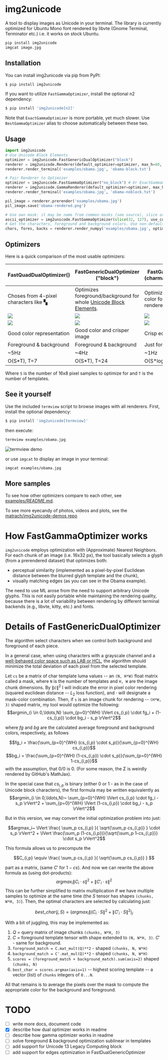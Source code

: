 # img2unicode
A tool to display images as Unicode in your terminal.
The library is currently optimized for Ubuntu Mono font rendered by libvte (Gnome Terminal, Terminator etc.) i.e. it works on stock Ubuntu.

````bash
pip install img2unicode
imgcat image.jpg
````

## Installation

You can install img2unicode via pip from PyPI:

```sh
$ pip install img2unicode
```

If you want to utilize `FastGammaOptimizer`,
install the optional n2 dependency:

```sh
$ pip install 'img2unicode[n2]'
```

Note that `ExactGammaOptimizer` is more portable, yet much slower.
Use `BestGammaOptimizer` alias to choose automatically between these two.

## Usage

```python
import img2unicode
# Use Unicode Block Elements
optimizer = img2unicode.FastGenericDualOptimizer("block")
renderer = img2unicode.Renderer(default_optimizer=optimizer, max_h=60, max_w=160)
renderer.render_terminal('examples/obama.jpg', 'obama-block.txt')

# Pair Renderer to Optimizer
optimizer = img2unicode.FastGammaOptimizer("no_block") # Or ExactGammaOptimizer
renderer = img2unicode.GammaRenderer(default_optimizer=optimizer, max_h=60, max_w=160)
renderer.render_terminal('examples/obama.jpg', 'obama-noblock.txt')

pil_image = renderer.prerender('examples/obama.jpg')
pil_image.save('obama-rendered.png')

# Use own mask: it may be name from common masks (see source), slice or numpy bool array.
ascii_optimizer = img2unicode.FastGammaOptimizer(slice(32, 127), use_color=False)
# Get the characters, foreground and background colors. Use non-default optimizer.
chars, fores, backs = renderer.render_numpy('examples/obama.jpg', optimizer=ascii_optimizer)
```

## Optimizers
Here is a quick comparison of the most usable optimizers:

| FastQuadDualOptimizer() |  FastGenericDualOptimizer ("block") | FastGammaOptimizer (charmask="no_block") | FastGammaOptimizer (charmask="no_block", use_color=False) |
| --- | --- | --- | ---
| Choses from 4-pixel characters like ▚ | Optimizes foreground/background for whole [Unicode Block Elements](https://en.wikipedia.org/wiki/Block_Elements). | Optimizes foreground color for all Unicode rendered in single cell. | Same, but does't use terminal colors. |
| ![](examples/obama/dual/quad.png) | ![](examples/obama/dual/fast-block.png) | ![](examples/obama/gamma/fast-noblock.png) | ![](examples/obama/gamma/fast-noblock-bw.png) |
| ![](examples/matplotlib/dual/quad.png) | ![](examples/matplotlib/dual/fast-block.png) | ![](examples/matplotlib/gamma/fast-noblock.png)  |  ![](examples/matplotlib/gamma/fast-noblock-bw.png) |
| Good color representation | Good color and crisper image | Crisp edges with black | Pure art, no color. |
| Foreground & background    | Foreground & background | Just foreground | No color |
| ~5Hz | ~4Hz | ~1Hz | ~2Hz |
| O(S*T), T=7 | O(S*T), T=24 | O(S*log(T)), T=5553 | O(S*log(T)), T=5553 |

Where `S` is the number of 16x8 pixel samples to optimize for and `T` is the number of templates.

## See it yourself

Use the included `termview` script to browse images with all renderers. First, install the optional dependency:

```sh
$ pip install 'img2unicode[termview]'
```

then execute:

```bash
termview examples/obama.jpg
```
![termview demo](examples/termview.gif)

or use `imgcat` to display an image in your terminal:

```bash
imgcat examples/obama.jpg
```


## More samples
To see how other optimizers compare to each other, see [examples/README.md](examples/README.md).

To see more eyecandy of photos, videos and plots, see the [matrach/img2unicode-demos repo](https://github.com/matrach/img2unicode-demos)

# How FastGammaOptimizer works

`img2unicode` employs optimization with (Approximate) Nearest Neighbors. For each chunk of an image (i.e. 16x32 px), the tool basically selects a glyph (from a prerendered dataset) that optimizes both:

- perceptual similarity (implemented as a pixel-by-pixel Euclidean distance between the blurred glyph template and the chunk),
- visually matching edges (as you can see in the Obama example).

The need to use ML arose from the need to support arbitrary Unicode glyphs. This is not easily portable while maintaining the rendering quality, because there is a lot of variability between rendering by different terminal backends (e.g., libvte, kitty, etc.) and fonts.

# Details of FastGenericDualOptimizer
The algorithm select characters when we control both background and foreground of each piece.

In a general case, when using characters with a grayscale channel and a [well-behaved color space such as LAB or HCL](https://www.youtube.com/watch?v=xAoljeRJ3lU), the algorithm should minimize the total deviation of each pixel from the selected template.

Let `cs` be a matrix of char template luma values -- an `(N, H*W)` float matrix called a mask, where `N` is the number of templates and `H, W` are the image chunk dimensions.
By $\lVert c \rVert^2$ I will indicate the error in pixel color rendering (squared euclidean distance -- $L_2$ loss function), and $\cdot$ will designate a mask-color combination.
Then, if `s` is an image chunk for rendering -- `(H*W, 3)` shaped matrix, my tool would optimize the following:
    $$argmin_{i \in 0,\ldots,N} \sum_{p=0}^{WH} \lVert cs_{i,p} \cdot fg_i + (1-cs_{i,p}) \cdot bg_i - s_p \rVert^2$$

where $fg$ and $bg$ are the calculated average foreground and background colors, respectively, as follows

$$fg_i = \frac{\sum_{p=0}^{WH} (cs_{i,p} \cdot s_p)}{\sum_{p=0}^{WH} cs_{i,p}}$$
$$bg_i = \frac{\sum_{p=0}^{WH} (1-cs_{i,p}) \cdot s_p)}{\sum_{p=0}^{WH} 1-cs_{i,p}}$$
    with the assumption, that $0/0$ is $0$. (For some reason, the $\Sigma$ is weirdly rendered by GitHub's MathJax).


In the special case that $cs_{i,p}$ is binary (either 0 or 1 - as in the case of Unicode block characters), the first formula may be written equivalently as
    $$argmin_{i \in 0,\ldots,N}~ \sum_{p=0}^{WH} \lVert cs_{i,p} \cdot fg_i  - s_p \rVert^2 + \sum_{p=0}^{WH} \lVert (1-cs_{i,p}) \cdot bg_i - s_p \rVert^2$$

But in this version, we may convert the initial optimization problem into just:
```math
argmax_i~ \lVert
\frac{
  \sum_p cs_{i,p}
}{
  \sqrt{\sum_p cs_{i,p}}
} \cdot s_p \rVert^2
+ \lVert
\frac{\sum_p (1-cs_{i,p})}{\sqrt{\sum_p 1-cs_{i,p}}}  \cdot s_p
\rVert^2
```
This formula allows us to precompute the
```math
C_{i,p} \equiv \frac{
  \sum_p cs_{i,p}
}{
  \sqrt{\sum_p cs_{i,p}}
} 
```
part as a matrix, (same $C'$ for $1-cs$).
And now we can rewrite the above formula as (using dot-products):
$$argmax_i \lVert C_i \cdot s \rVert ^2 + \lVert C'_i \cdot s \rVert ^2$$
This can be further simplified to matrix multiplication if we have multiple samples to optimize at the same time (the $S$ tensor has shapes ``(chunks, W*H, 3)``).
Then, the optimal characters are selected by calculating just:
```math 
best\_char(j, S) = (argmax_i  \lVert (C_i \cdot S \rVert^2+ \lVert C'_i \cdot S \rVert^2)_{j}
```
With a bit of juggling, this may be implemented as:

1. $Q$ = query matrix of image chunks ``(chunks, W*H, 3)``
2. $C$ = foreground template tensor with shape extended to ``(N, W*H, 3)``. $C'$ - same for background.
3. ``foreground_match = C.mat_mult(Q)**2`` - shaped ``(chunks, N, W*H)``
3. ``background_match = C'.mat_mul(Q)**2`` - shaped ``(chunks, N, W*H)``
4. ``scores = (foreground_match + background_match).sum(axis=2)`` shaped ``(chunks, N)``
5. ``best_char = scores.argmax(axis=1)`` -- highest scoring template -- a vector (list) of ``chunks`` integers of  ``0...N``.

All that remains is to average the pixels over the mask to compute the appropriate color for the background and foreground.



# TODO

  - [ ] write more docs, document code
  - [x] describe how dual optimizer works in readme
  - [ ] describe how gamma optimizer works in readme
  - [ ] solve foreground & background optimization sublinear in templates
  - [ ] add support for Unicode 13 Legacy Computing block
  - [ ] add support for edges optimization in FastDualGenericOptimizer
